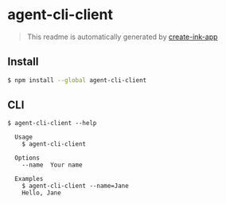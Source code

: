 # agent-cli-client

> This readme is automatically generated by [create-ink-app](https://github.com/vadimdemedes/create-ink-app)

## Install

```bash
$ npm install --global agent-cli-client
```

## CLI

```
$ agent-cli-client --help

  Usage
    $ agent-cli-client

  Options
    --name  Your name

  Examples
    $ agent-cli-client --name=Jane
    Hello, Jane
```
